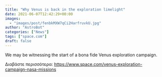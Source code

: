 ```yaml
---
title: "Why Venus is back in the exploration limelight"
date: 2021-06-07T12:42:29+00:00
images:
  - "images/post/fenbkMXW7qCi2HarfruvkU.jpg"
author: "AstroBot"
categories: ["News"]
tags: ["space.com"]
draft: false
---
```


We may be witnessing the start of a bona fide Venus exploration campaign. 

Διαβάστε περισσότερα: https://www.space.com/venus-exploration-campaign-nasa-missions
